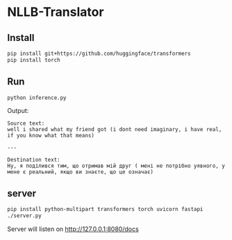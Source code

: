 # NLLB-Translator

## Install

```bash
pip install git+https://github.com/huggingface/transformers
pip install torch
```

## Run

```bash
python inference.py
```

Output:

```text
Source text:
well i shared what my friend got (i dont need imaginary, i have real, if you know what that means)

---

Destination text:
Ну, я поділився тим, що отримав мій друг ( мені не потрібно уявного, у мене є реальний, якщо ви знаєте, що це означає)
```

## server

```bash
pip install python-multipart transformers torch uvicorn fastapi
./server.py

```
Server will listen on http://127.0.0.1:8080/docs
